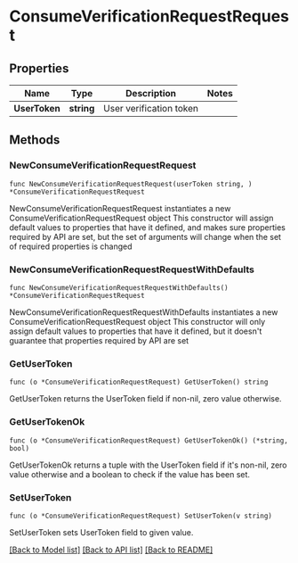 # ConsumeVerificationRequestRequest

## Properties

Name | Type | Description | Notes
------------ | ------------- | ------------- | -------------
**UserToken** | **string** | User verification token | 

## Methods

### NewConsumeVerificationRequestRequest

`func NewConsumeVerificationRequestRequest(userToken string, ) *ConsumeVerificationRequestRequest`

NewConsumeVerificationRequestRequest instantiates a new ConsumeVerificationRequestRequest object
This constructor will assign default values to properties that have it defined,
and makes sure properties required by API are set, but the set of arguments
will change when the set of required properties is changed

### NewConsumeVerificationRequestRequestWithDefaults

`func NewConsumeVerificationRequestRequestWithDefaults() *ConsumeVerificationRequestRequest`

NewConsumeVerificationRequestRequestWithDefaults instantiates a new ConsumeVerificationRequestRequest object
This constructor will only assign default values to properties that have it defined,
but it doesn't guarantee that properties required by API are set

### GetUserToken

`func (o *ConsumeVerificationRequestRequest) GetUserToken() string`

GetUserToken returns the UserToken field if non-nil, zero value otherwise.

### GetUserTokenOk

`func (o *ConsumeVerificationRequestRequest) GetUserTokenOk() (*string, bool)`

GetUserTokenOk returns a tuple with the UserToken field if it's non-nil, zero value otherwise
and a boolean to check if the value has been set.

### SetUserToken

`func (o *ConsumeVerificationRequestRequest) SetUserToken(v string)`

SetUserToken sets UserToken field to given value.



[[Back to Model list]](../README.md#documentation-for-models) [[Back to API list]](../README.md#documentation-for-api-endpoints) [[Back to README]](../README.md)


